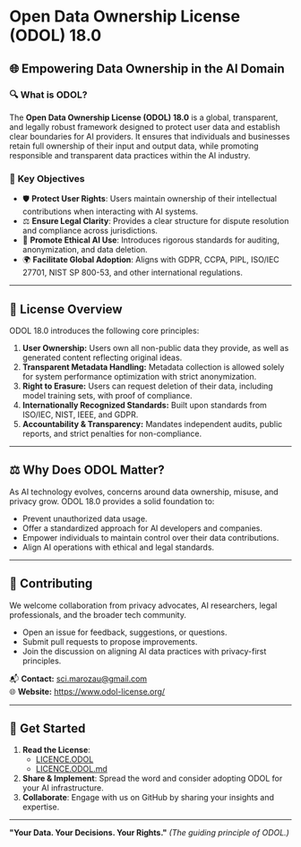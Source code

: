 # Open Data Ownership License (ODOL) 18.0

## 🌐 Empowering Data Ownership in the AI Domain

### 🔍 **What is ODOL?**
The **Open Data Ownership License (ODOL) 18.0** is a global, transparent, and legally robust framework designed to protect user data and establish clear boundaries for AI providers. It ensures that individuals and businesses retain full ownership of their input and output data, while promoting responsible and transparent data practices within the AI industry.

### 🎯 **Key Objectives**
- 🛡️ **Protect User Rights**: Users maintain ownership of their intellectual contributions when interacting with AI systems.
- ⚖️ **Ensure Legal Clarity**: Provides a clear structure for dispute resolution and compliance across jurisdictions.
- 🧠 **Promote Ethical AI Use**: Introduces rigorous standards for auditing, anonymization, and data deletion.
- 🌍 **Facilitate Global Adoption**: Aligns with GDPR, CCPA, PIPL, ISO/IEC 27701, NIST SP 800-53, and other international regulations.

---

## 📜 **License Overview**
ODOL 18.0 introduces the following core principles:

1. **User Ownership:** Users own all non-public data they provide, as well as generated content reflecting original ideas.
2. **Transparent Metadata Handling:** Metadata collection is allowed solely for system performance optimization with strict anonymization.
3. **Right to Erasure:** Users can request deletion of their data, including model training sets, with proof of compliance.
4. **Internationally Recognized Standards:** Built upon standards from ISO/IEC, NIST, IEEE, and GDPR.
5. **Accountability & Transparency:** Mandates independent audits, public reports, and strict penalties for non-compliance.

---

## ⚖️ **Why Does ODOL Matter?**
As AI technology evolves, concerns around data ownership, misuse, and privacy grow. ODOL 18.0 provides a solid foundation to:

- Prevent unauthorized data usage.
- Offer a standardized approach for AI developers and companies.
- Empower individuals to maintain control over their data contributions.
- Align AI operations with ethical and legal standards.

---

## 🔧 **Contributing**
We welcome collaboration from privacy advocates, AI researchers, legal professionals, and the broader tech community.

- Open an issue for feedback, suggestions, or questions.
- Submit pull requests to propose improvements.
- Join the discussion on aligning AI data practices with privacy-first principles.

📬 **Contact:** sci.marozau@gmail.com  
🌐 **Website:** https://www.odol-license.org/

---

## 🚀 **Get Started**
1. **Read the License**:
   - [LICENCE.ODOL](./LICENSE.ODOL)
   - [LICENCE.ODOL.md](./LICENSE.ODOL.md)
2. **Share & Implement**: Spread the word and consider adopting ODOL for your AI infrastructure.
3. **Collaborate**: Engage with us on GitHub by sharing your insights and expertise.

---

**"Your Data. Your Decisions. Your Rights."** _(The guiding principle of ODOL.)_

